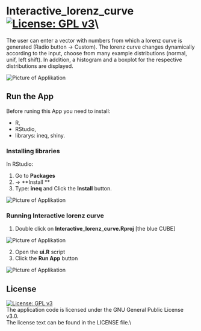 # Interactive_lorenz_curve [![License: GPL v3](https://img.shields.io/badge/License-GPLv3-blue.svg)](https://www.gnu.org/licenses/gpl-3.0)\

The user can enter a vector with numbers from which a lorenz curve is generated (Radio button -> Custom).
The lorenz curve changes dynamically according to the input, choose from many example distributions (normal, unif, left shift).
In addition, a histogram and a boxplot for the respective distributions are displayed.

![Picture of Applikation](https://user-images.githubusercontent.com/5526910/65230704-9f2aa100-dace-11e9-86e3-b55a98b1f77f.png)

## Run the App

Before runing this App you need to install:
- R, 
- RStudio,
- librarys: ineq, shiny.

### Installing libraries
In RStudio:
1. Go to **Packages** 
2. -> **Install **
3. Type: **ineq** 
 and Click the **Install** button.

![Picture of Applikation](https://user-images.githubusercontent.com/5526910/65965220-9044d680-e45e-11e9-9502-ed4f7cab5338.png)

### Running Interactive lorenz curve

1. Double click on **Interactive_lorenz_curve.Rproj**  [the blue CUBE]

![Picture of Applikation](https://user-images.githubusercontent.com/5526910/65965920-abfcac80-e45f-11e9-839c-f13d4c4a627f.png)

2. Open the **ui.R** script
3. Click the **Run App** button

![Picture of Applikation](https://user-images.githubusercontent.com/5526910/65966140-fd0ca080-e45f-11e9-986e-bde1b01afae7.png)

## License

[![License: GPL v3](https://img.shields.io/badge/License-GPLv3-blue.svg)](https://www.gnu.org/licenses/gpl-3.0)\
The application code is licensed under the GNU General Public License v3.0.\
The license text can be found in the LICENSE file.\

